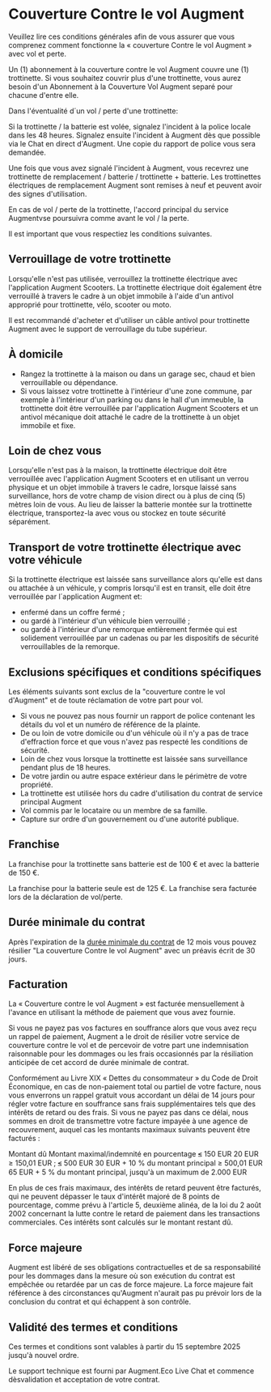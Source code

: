 # Couverture Contre le vol Augment

Veuillez lire ces conditions générales afin de vous assurer que vous comprenez comment fonctionne la « couverture Contre le vol Augment » avec vol et perte.

Un (1) abonnement à la couverture contre le vol Augment couvre une (1) trottinette. Si vous souhaitez couvrir plus d'une trottinette, vous aurez besoin d'un Abonnement à la Couverture Vol Augment separé pour chacune d'entre elle.

Dans l'éventualité d´un vol / perte d'une trottinette:

Si la trottinette / la batterie est volée, signalez l'incident à la police locale dans les 48 heures. Signalez ensuite l'incident à Augment dès que possible via le Chat en direct d'Augment. Une copie du rapport de police vous sera demandée.

Une fois que vous avez signalé l'incident à Augment, vous recevrez une trottinette de remplacement / batterie / trottinette + batterie. Les trottinettes électriques de remplacement Augment sont remises à neuf et peuvent avoir des signes d'utilisation.

En cas de vol / perte de la trottinette, l'accord principal du service Augmentvse poursuivra comme avant le vol / la perte.

Il est important que vous respectiez les conditions suivantes.

## Verrouillage de votre trottinette

Lorsqu'elle n'est pas utilisée, verrouillez la trottinette électrique avec l'application Augment Scooters. La trottinette électrique doit également être verrouillé à travers le cadre à un objet immobile à l'aide d'un antivol approprié pour trottinette, vélo, scooter ou moto.

Il est recommandé d'acheter et d'utiliser un câble antivol pour trottinette Augment avec le support de verrouillage du tube supérieur.

## À domicile

- Rangez la trottinette à la maison ou dans un garage sec, chaud et bien verrouillable ou dépendance.
- Si vous laissez votre trottinette à l'intérieur d'une zone commune, par exemple à l'intérieur d'un parking ou dans le hall d'un immeuble, la trottinette doit être verrouillée par l'application Augment Scooters et un antivol mécanique doit attaché le cadre de la trottinette à un objet immobile et fixe.

## Loin de chez vous

Lorsqu'elle n'est pas à la maison, la trottinette électrique doit être verrouillée avec l'application Augment Scooters et en utilisant un verrou physique et un objet immobile à travers le cadre, lorsque laissé sans surveillance, hors de votre champ de vision direct ou à plus de cinq (5) mètres loin de vous. Au lieu de laisser la batterie montée sur la trottinette électrique, transportez-la avec vous ou stockez en toute sécurité séparément.

<div class="page"></div>

## Transport de votre trottinette électrique avec votre véhicule

Si la trottinette électrique est laissée sans surveillance alors qu'elle est dans ou attachée à un véhicule, y compris lorsqu'il est en transit, elle doit être verrouillée par l´application Augment et:

- enfermé dans un coffre fermé ;
- ou gardé à l'intérieur d'un véhicule bien verrouillé ;
- ou gardé à l'intérieur d'une remorque entièrement fermée qui est solidement verrouillée par un cadenas ou par les dispositifs de sécurité verrouillables de la remorque.

## Exclusions spécifiques et conditions spécifiques

Les éléments suivants sont exclus de la "couverture contre le vol d'Augment" et de toute réclamation de votre part pour vol.

- Si vous ne pouvez pas nous fournir un rapport de police contenant les détails du vol et un numéro de référence de la plainte.
- De ou loin de votre domicile ou d'un véhicule où il n'y a pas de trace d'effraction force et que vous n'avez pas respecté les conditions de sécurité.
- Loin de chez vous lorsque la trottinette est laissée sans surveillance pendant plus de 18 heures.
- De votre jardin ou autre espace extérieur dans le périmètre de votre propriété.
- La trottinette est utilisée hors du cadre d'utilisation du contrat de service principal Augment
- Vol commis par le locataire ou un membre de sa famille.
- Capture sur ordre d'un gouvernement ou d'une autorité publique.

## Franchise

La franchise pour la trottinette sans batterie est de 100 € et avec la batterie de 150 €.

La franchise pour la batterie seule est de 125 €. La franchise sera facturée lors de la déclaration de vol/perte.

## Durée minimale du contrat

Après l'expiration de la [durée minimale du contrat](https://www.lawinsider.com/dictionary/minimum-contract-term) de 12 mois vous pouvez résilier "La couverture Contre le vol Augment" avec un préavis écrit de 30 jours.

## Facturation

La « Couverture contre le vol Augment » est facturée mensuellement à l'avance en utilisant la méthode de paiement que vous avez fournie.

Si vous ne payez pas vos factures en souffrance alors que vous avez reçu un rappel de paiement, Augment a le droit de résilier votre service de couverture contre le vol et de percevoir de votre part une indemnisation raisonnable pour les dommages ou les frais occasionnés par la résiliation anticipée de cet accord de durée minimale de contrat.

Conformément au Livre XIX « Dettes du consommateur » du Code de Droit Économique, en cas de non-paiement total ou partiel de votre facture, nous vous enverrons un rappel gratuit vous accordant un délai de 14 jours pour régler votre facture en souffrance sans frais supplémentaires tels que des intérêts de retard ou des frais. Si vous ne payez pas dans ce délai, nous sommes en droit de transmettre votre facture impayée à une agence de recouvrement, auquel cas les montants maximaux suivants peuvent être facturés :

Montant dû 			            Montant maximal/indemnité en pourcentage
⪬ 150 EUR 			            20 EUR
≥ 150,01 EUR ; ⪬ 500 EUR 	  30 EUR + 10 % du montant principal
≥ 500,01 EUR 		          	65 EUR + 5 % du montant principal, jusqu'à un maximum de 2.000 EUR

En plus de ces frais maximaux, des intérêts de retard peuvent être facturés, qui ne peuvent dépasser le taux d'intérêt majoré de 8 points de pourcentage, comme prévu à l'article 5, deuxième alinéa, de la loi du 2 août 2002 concernant la lutte contre le retard de paiement dans les transactions commerciales. Ces intérêts sont calculés sur le montant restant dû.

<div class="page"></div>

## Force majeure

Augment est libéré de ses obligations contractuelles et de sa responsabilité pour les dommages dans la mesure où son exécution du contrat est empêchée ou retardée par un cas de force majeure. La force majeure fait référence à des circonstances qu'Augment n'aurait pas pu prévoir lors de la conclusion du contrat et qui échappent à son contrôle.

## Validité des termes et conditions

Ces termes et conditions sont valables à partir du 15 septembre 2025 jusqu'à nouvel ordre.

Le support technique est fourni par Augment.Eco Live Chat et commence dèsvalidation et acceptation de votre contrat.
